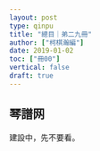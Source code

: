 ```yaml
---
layout: post
type: qinpu
title: "總目｜弟二九冊"
author: ["柯棋瀚編"]
date: 2019-01-02
toc: ["冊00"]
vertical: false
draft: true
---
```


## 琴譜网

建設中，先不要看。
